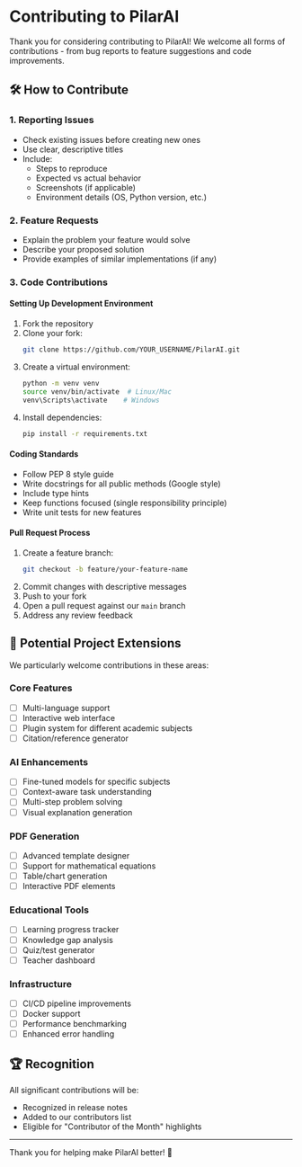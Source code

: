 # Contributing to PilarAI

Thank you for considering contributing to PilarAI! We welcome all forms of contributions - from bug reports to feature suggestions and code improvements.

## 🛠️ How to Contribute

### 1. Reporting Issues
- Check existing issues before creating new ones
- Use clear, descriptive titles
- Include:
  - Steps to reproduce
  - Expected vs actual behavior
  - Screenshots (if applicable)
  - Environment details (OS, Python version, etc.)

### 2. Feature Requests
- Explain the problem your feature would solve
- Describe your proposed solution
- Provide examples of similar implementations (if any)

### 3. Code Contributions
#### Setting Up Development Environment
1. Fork the repository
2. Clone your fork:
   ```bash
   git clone https://github.com/YOUR_USERNAME/PilarAI.git
   ```
3. Create a virtual environment:
   ```bash
   python -m venv venv
   source venv/bin/activate  # Linux/Mac
   venv\Scripts\activate    # Windows
   ```
4. Install dependencies:
   ```bash
   pip install -r requirements.txt
   ```

#### Coding Standards
- Follow PEP 8 style guide
- Write docstrings for all public methods (Google style)
- Include type hints
- Keep functions focused (single responsibility principle)
- Write unit tests for new features

#### Pull Request Process
1. Create a feature branch:
   ```bash
   git checkout -b feature/your-feature-name
   ```
2. Commit changes with descriptive messages
3. Push to your fork
4. Open a pull request against our `main` branch
5. Address any review feedback

## 🌟 Potential Project Extensions

We particularly welcome contributions in these areas:

### Core Features
- [ ] Multi-language support
- [ ] Interactive web interface
- [ ] Plugin system for different academic subjects
- [ ] Citation/reference generator

### AI Enhancements
- [ ] Fine-tuned models for specific subjects
- [ ] Context-aware task understanding
- [ ] Multi-step problem solving
- [ ] Visual explanation generation

### PDF Generation
- [ ] Advanced template designer
- [ ] Support for mathematical equations
- [ ] Table/chart generation
- [ ] Interactive PDF elements

### Educational Tools
- [ ] Learning progress tracker
- [ ] Knowledge gap analysis
- [ ] Quiz/test generator
- [ ] Teacher dashboard

### Infrastructure
- [ ] CI/CD pipeline improvements
- [ ] Docker support
- [ ] Performance benchmarking
- [ ] Enhanced error handling

## 🏆 Recognition

All significant contributions will be:
- Recognized in release notes
- Added to our contributors list
- Eligible for "Contributor of the Month" highlights

---

Thank you for helping make PilarAI better! 🚀